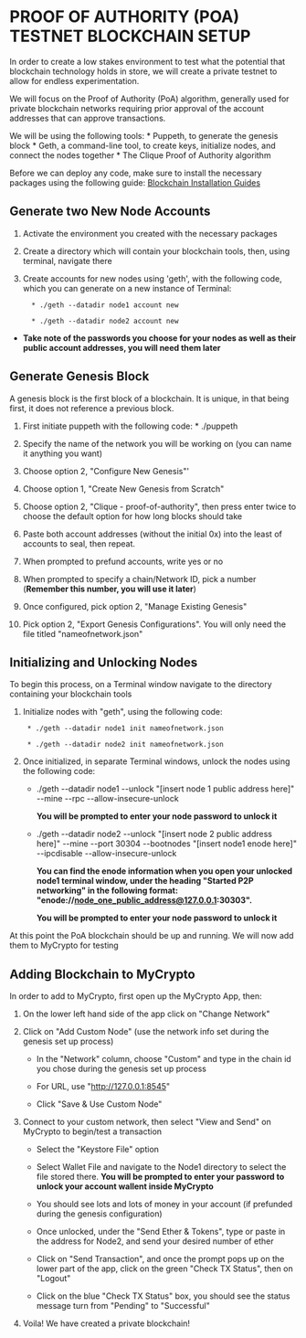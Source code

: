 # **PROOF OF AUTHORITY (POA) TESTNET BLOCKCHAIN SETUP**

In order to create a low stakes environment to test what the potential that blockchain technology holds in store, we will create a private testnet to allow for endless experimentation. 

We will focus on the Proof of Authority (PoA) algorithm, generally used for private blockchain networks requiring prior approval of the account addresses that can approve transactions.  

We will be using the following tools:
    * Puppeth, to generate the genesis block
    * Geth, a command-line tool, to create keys, initialize nodes, and connect the nodes together
    * The Clique Proof of Authority algorithm
    
Before we can deploy any code, make sure to install the necessary packages using the following guide: [Blockchain Installation Guides](https://github.com/camdorazio/Proof-of-Authority-Dev-Chain/blob/main/blockchain-install-guide.md) 

## **Generate two New Node Accounts**

   1. Activate the environment you created with the necessary packages
   2. Create a directory which will contain your blockchain tools, then, using terminal, navigate there
   3. Create accounts for new nodes using 'geth', with the following code, which you can generate on a new instance of Terminal: 
   
            * ./geth --datadir node1 account new
            
            * ./geth --datadir node2 account new
            
   - **Take note of the passwords you choose for your nodes as well as their public account addresses, you will need them later**
   
            
        
## **Generate Genesis Block**

A genesis block is the first block of a blockchain. It is unique, in that being first, it does not reference a previous block. 

   1. First initiate puppeth with the following code:
           * ./puppeth 
        
   2. Specify the name of the network you will be working on (you can name it anything you want) 
    
   3. Choose option 2, "Configure New Genesis"'
    
   4. Choose option 1, "Create New Genesis from Scratch"
    
   5. Choose option 2, "Clique - proof-of-authority", then press enter twice to choose the default option for how long blocks should take
    
   6. Paste both account addresses (without the initial 0x) into the least of accounts to seal, then repeat. 
    
   7. When prompted to prefund accounts, write yes or no
    
   8. When prompted to specify a chain/Network ID, pick a number (**Remember this number, you will use it later**)
    
   9. Once configured, pick option 2, "Manage Existing Genesis"
    
   10. Pick option 2, "Export Genesis Configurations". You will only need the file titled "nameofnetwork.json"
    
## **Initializing and Unlocking Nodes**

To begin this process, on a Terminal window navigate to the directory containing your blockchain tools

   1. Initialize nodes with "geth", using the following code:
   
           * ./geth --datadir node1 init nameofnetwork.json
           
           * ./geth --datadir node2 init nameofnetwork.json
           
           
   2. Once initialized, in separate Terminal windows, unlock the nodes using the following code:

       * ./geth --datadir node1 --unlock "[insert node 1 public address here]" --mine --rpc --allow-insecure-unlock
       
           **You will be prompted to enter your node password to unlock it** 
       
       * ./geth --datadir node2 --unlock "[insert node 2 public address here]" --mine --port 30304 --bootnodes "[insert node1 enode here]" --ipcdisable --allow-insecure-unlock
       
           **You can find the enode information when you open your unlocked node1 terminal window, under the heading "Started P2P networking" in the following format: "enode://node_one_public_address@127.0.0.1:30303".**
             
           **You will be prompted to enter your node password to unlock it**
            
At this point the PoA blockchain should be up and running. We will now add them to MyCrypto for testing 

## **Adding Blockchain to MyCrypto**

In order to add to MyCrypto, first open up the MyCrypto App, then:

   1. On the lower left hand side of the app click on "Change Network"
   
   2. Click on "Add Custom Node" (use the network info set during the genesis set up process)
   
       * In the "Network" column, choose "Custom" and type in the chain id you chose during the genesis set up process
       
       * For URL, use "http://127.0.0.1:8545"
       
       * Click "Save & Use Custom Node"
   
   3. Connect to your custom network, then select "View and Send" on MyCrypto to begin/test a transaction
   
       * Select the "Keystore File" option
       
       * Select Wallet File and navigate to the Node1 directory to select the file stored there. **You will be prompted to enter your password to unlock your account wallent inside MyCrypto**
       
       * You should see lots and lots of money in your account (if prefunded during the genesis configuration)
       
       * Once unlocked, under the "Send Ether & Tokens", type or paste in the address for Node2, and send your desired number of ether
       
       * Click on "Send Transaction", and once the prompt pops up on the lower part of the app, click on the green "Check TX Status", then on "Logout"
       
       * Click on the blue "Check TX Status" box,  you should see the status message turn from "Pending" to "Successful"
  
   4. Voila! We have created a private blockchain!


    
    
    


